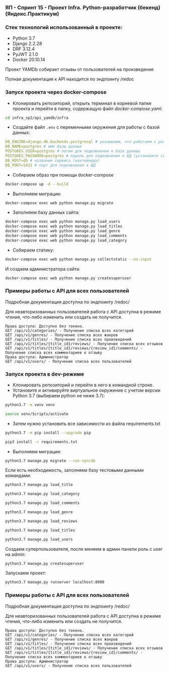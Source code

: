 ### ЯП - Спринт 15 - Проект Infra. Python-разработчик (бекенд) (Яндекс.Практикум)

### Стек технологий использованный в проекте:
- Python 3.7
- Django 2.2.28
- DRF 3.12.4
- PyJWT 2.1.0
- Docker 20.10.14

Проект YAMDb собирает отзывы от пользователей на произведения

Полная документация к API находится по эндпоинту /redoc

### Запуск проекта через docker-compose
- Клонировать репозиторий, открыть терминал в корневой папке проекта и перейти в папку, содержащую файл *docker-compose.yaml*.

```bash
cd infra_sp2/api_yamdb/infra
```

- Создайте файл `.env` с переменными окружения для работы с базой данных:
```YAML
DB_ENGINE=django.db.backends.postgresql # указываем, что работаем с postgresql
DB_NAME=postgres # имя базы данных
POSTGRES_USER=postgres # логин для подключения к базе данных
POSTGRES_PASSWORD=postgres # пароль для подключения к БД (установите свой)
DB_HOST=db # название сервиса (контейнера)
DB_PORT=5432 # порт для подключения к БД 
```



- Собираем образ при помощи docker-compose
```bash
docker-compose up -d --build
```

- Выполняем миграции:
```bash
docker-compose exec web python manage.py migrate
```

- Заполняем базу данных сайта:

```bash
docker-compose exec web python manage.py load_users 
docker-compose exec web python manage.py load_titles
docker-compose exec web python manage.py load_genre 
docker-compose exec web python manage.py load_comments
docker-compose exec web python manage.py load_category
```

- Собираем статику:

```bash
docker-compose exec web python manage.py collectstatic --no-input
```

И создаем администратора сайта:

```bash
docker-compose exec web python manage.py createsuperuser
```

### Примеры работы с API для всех пользователей

Подробная документация доступна по эндпоинту /redoc/


Для неавторизованных пользователей работа с API доступна в режиме чтения, что-либо изменить или создать не получится. 

```
Права доступа: Доступно без токена.
GET /api/v1/categories/ - Получение списка всех категорий
GET /api/v1/genres/ - Получение списка всех жанров
GET /api/v1/titles/ - Получение списка всех произведений
GET /api/v1/titles/{title_id}/reviews/ - Получение списка всех отзывов
GET /api/v1/titles/{title_id}/reviews/{review_id}/comments/ - Получение списка всех комментариев к отзыву
Права доступа: Администратор
GET /api/v1/users/ - Получение списка всех пользователей
```

### Запуск проекта в dev-режиме
- Клонировать репозиторий и перейти в него в командной строке.
- Установите и активируйте виртуальное окружение c учетом версии Python 3.7 (выбираем python не ниже 3.7):

```bash
python3.7 -m venv venv
```

```bash
source venv/Scripts/activate
```

- Затем нужно установить все зависимости из файла requirements.txt

```bash
python3.7 -m pip install --upgrade pip
```

```bash
pip3 install -r requirements.txt
```

- Выполняем миграции:

```bash
python3.7 manage.py migrate --run-syncdb
```

Если есть необходимость, заполняем базу тестовыми данными командами:

```bash
python3.7 manage.py load_title
```
```bash
python3.7 manage.py load_category
```
```bash
python3.7 manage.py load_comments
```
```bash
python3.7 manage.py load_genre
```
```bash
python3.7 manage.py load_reviews
```
```bash
python3.7 manage.py load_titles
```
```bash
python3.7 manage.py load_users
```


Создаем суперпользователя, после меняем в админ панели роль с user на admin:

```bash
python3.7 manage.py createsuperuser
```

Запускаем проект:

```bash
python3.7 manage.py runserver localhost:8000
```

### Примеры работы с API для всех пользователей

Подробная документация доступна по эндпоинту /redoc/


Для неавторизованных пользователей работа с API доступна в режиме чтения, что-либо изменить или создать не получится. 

```
Права доступа: Доступно без токена.
GET /api/v1/categories/ - Получение списка всех категорий
GET /api/v1/genres/ - Получение списка всех жанров
GET /api/v1/titles/ - Получение списка всех произведений
GET /api/v1/titles/{title_id}/reviews/ - Получение списка всех отзывов
GET /api/v1/titles/{title_id}/reviews/{review_id}/comments/ - Получение списка всех комментариев к отзыву
Права доступа: Администратор
GET /api/v1/users/ - Получение списка всех пользователей
```


